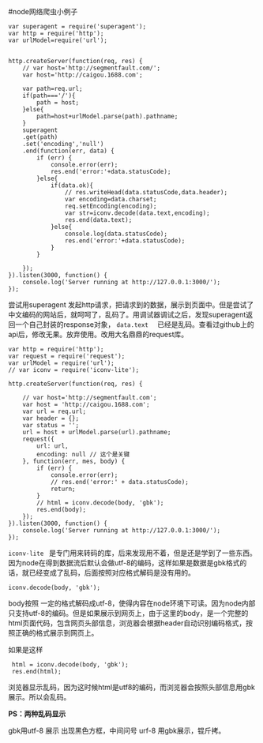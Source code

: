 #node网络爬虫小例子
```
var superagent = require('superagent');
var http = require('http');
var urlModel=require('url');


http.createServer(function(req, res) {
    // var host='http://segmentfault.com/';
    var host='http://caigou.1688.com';

    var path=req.url;
    if(path==='/'){
        path = host;
    }else{
        path=host+urlModel.parse(path).pathname;
    }
    superagent
    .get(path)
    .set('encoding','null')
    .end(function(err, data) {
        if (err) {
            console.error(err);
            res.end('error:'+data.statusCode);
        }else{
            if(data.ok){
                // res.writeHead(data.statusCode,data.header);
                var encoding=data.charset;
                req.setEncoding(encoding);
                var str=iconv.decode(data.text,encoding);
                res.end(data.text);
            }else{
                console.log(data.statusCode);
                res.end('error:'+data.statusCode);
            }
        }

    });
}).listen(3000, function() {
    console.log('Server running at http://127.0.0.1:3000/');
});
```
尝试用superagent 发起http请求，把请求到的数据，展示到页面中。但是尝试了中文编码的网站后，就呵呵了，乱码了。用调试器调试之后，发现superagent返回一个自己封装的response对象，  `data.text  ` 已经是乱码。查看过github上的api后，修改无果。放弃使用。改用大名鼎鼎的request库。
```
var http = require('http');
var request = require('request');
var urlModel = require('url');
// var iconv = require('iconv-lite');

http.createServer(function(req, res) {

    // var host='http://segmentfault.com';
    var host = 'http://caigou.1688.com';
    var url = req.url;
    var header = {};
    var status = '';
    url = host + urlModel.parse(url).pathname;
    request({
        url: url,
        encoding: null // 这个是关键
    }, function(err, mes, body) {
        if (err) {
            console.error(err);
            // res.end('error:' + data.statusCode);
            return;
        }
        // html = iconv.decode(body, 'gbk');
        res.end(body);
    });
}).listen(3000, function() {
    console.log('Server running at http://127.0.0.1:3000/');
});
```
`iconv-lite ` 是专门用来转码的库，后来发现用不着，但是还是学到了一些东西。
因为node在得到数据流后默认会做utf-8的编码，这样如果是数据是gbk格式的话，就已经变成了乱码，后面按照对应格式解码是没有用的。

    iconv.decode(body, 'gbk');
body按照 一定的格式解码成utf-8，使得内容在node环境下可读。因为node内部只支持utf-8的编码。但是如果展示到网页上，由于这里的body，是一个完整的html页面代码，包含网页头部信息，浏览器会根据header自动识别编码格式，按照正确的格式展示到网页上。

如果是这样

     html = iconv.decode(body, 'gbk');
     res.end(html);
浏览器显示乱码，因为这时候html是utf8的编码，而浏览器会按照头部信息用gbk展示。所以会乱码。

**PS：两种乱码显示**

gbk用utf-8 展示 出现黑色方框，中间问号
urf-8 用gbk展示，锟斤拷。